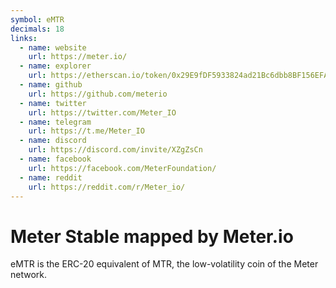 ```yaml
---
symbol: eMTR
decimals: 18
links:
  - name: website
    url: https://meter.io/
  - name: explorer
    url: https://etherscan.io/token/0x29E9fDF5933824ad21Bc6dbb8BF156EFA3735e32
  - name: github
    url: https://github.com/meterio
  - name: twitter
    url: https://twitter.com/Meter_IO
  - name: telegram
    url: https://t.me/Meter_IO
  - name: discord
    url: https://discord.com/invite/XZgZsCn
  - name: facebook
    url: https://facebook.com/MeterFoundation/
  - name: reddit
    url: https://reddit.com/r/Meter_io/
---
```


# Meter Stable mapped by Meter.io

eMTR is the ERC-20 equivalent of MTR, the low-volatility coin of the Meter network.
